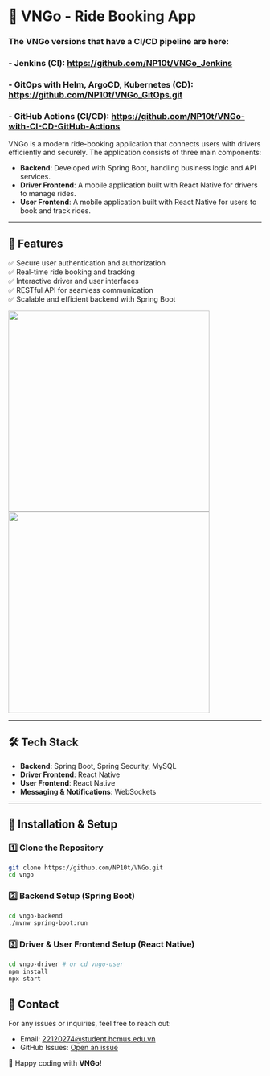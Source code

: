 # 🚖 VNGo - Ride Booking App

### The VNGo versions that have a CI/CD pipeline are here:
### - Jenkins (CI): https://github.com/NP10t/VNGo_Jenkins
### - GitOps with Helm, ArgoCD, Kubernetes (CD): https://github.com/NP10t/VNGo_GitOps.git
### - GitHub Actions (CI/CD): https://github.com/NP10t/VNGo-with-CI-CD-GitHub-Actions

VNGo is a modern ride-booking application that connects users with drivers efficiently and securely. The application consists of three main components:

- **Backend**: Developed with Spring Boot, handling business logic and API services.
- **Driver Frontend**: A mobile application built with React Native for drivers to manage rides.
- **User Frontend**: A mobile application built with React Native for users to book and track rides.

---

## 📌 Features
✅ Secure user authentication and authorization  
✅ Real-time ride booking and tracking  
✅ Interactive driver and user interfaces  
✅ RESTful API for seamless communication  
✅ Scalable and efficient backend with Spring Boot 


<img src="https://github.com/user-attachments/assets/79b3b4d2-3b1d-43a6-bd39-e02be696f090" width="400">

<img src="https://github.com/user-attachments/assets/72451f84-0040-4108-a9e8-1033298be8dc" width="400">

---

## 🛠 Tech Stack
- **Backend**: Spring Boot, Spring Security, MySQL
- **Driver Frontend**: React Native
- **User Frontend**: React Native
- **Messaging & Notifications**: WebSockets

---

## 🚀 Installation & Setup

### 1️⃣ Clone the Repository
```sh
git clone https://github.com/NP10t/VNGo.git
cd vngo
```

### 2️⃣ Backend Setup (Spring Boot)
```sh
cd vngo-backend
./mvnw spring-boot:run
```

### 3️⃣ Driver & User Frontend Setup (React Native)
```sh
cd vngo-driver # or cd vngo-user
npm install
npx start
```

## 📧 Contact
For any issues or inquiries, feel free to reach out:
- Email: 22120274@student.hcmus.edu.vn
- GitHub Issues: [Open an issue](https://github.com/np10t/vngo/issues)

🚀 Happy coding with **VNGo!**

